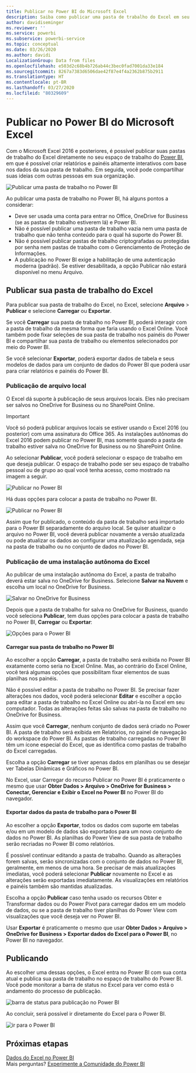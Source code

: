 ```yaml
---
title: Publicar no Power BI do Microsoft Excel
description: Saiba como publicar uma pasta de trabalho do Excel em seu site do Power BI.
author: davidiseminger
ms.reviewer: ''
ms.service: powerbi
ms.subservice: powerbi-service
ms.topic: conceptual
ms.date: 03/26/2020
ms.author: davidi
LocalizationGroup: Data from files
ms.openlocfilehash: e503d2c68b4b726ab44c3bec0fad7001da33e184
ms.sourcegitcommit: 8267a7383d6506dae42f87e4f4a2362b875b2911
ms.translationtype: HT
ms.contentlocale: pt-BR
ms.lasthandoff: 03/27/2020
ms.locfileid: "80329609"
---
```

# <a name="publish-to-power-bi-from-microsoft-excel"></a>Publicar no Power BI do Microsoft Excel
Com o Microsoft Excel 2016 e posteriores, é possível publicar suas pastas de trabalho do Excel diretamente no seu espaço de trabalho do [Power BI](https://powerbi.microsoft.com), em que é possível criar relatórios e painéis altamente interativos com base nos dados da sua pasta de trabalho. Em seguida, você pode compartilhar suas ideias com outras pessoas em sua organização.

![Publicar uma pasta de trabalho no Power BI](media/service-publish-from-excel/pbi_uploadexport2.png)

Ao publicar uma pasta de trabalho no Power BI, há alguns pontos a considerar:

* Deve ser usada uma conta para entrar no Office, OneDrive for Business (se as pastas de trabalho estiverem lá) e Power BI.
* Não é possível publicar uma pasta de trabalho vazia nem uma pasta de trabalho que não tenha conteúdo para o qual há suporte do Power BI.
* Não é possível publicar pastas de trabalho criptografadas ou protegidas por senha nem pastas de trabalho com o Gerenciamento de Proteção de Informações.
* A publicação no Power BI exige a habilitação de uma autenticação moderna (padrão). Se estiver desabilitada, a opção Publicar não estará disponível no menu Arquivo.

## <a name="publish-your-excel-workbook"></a>Publicar sua pasta de trabalho do Excel
Para publicar sua pasta de trabalho do Excel, no Excel, selecione **Arquivo** > **Publicar** e selecione **Carregar** ou **Exportar**.

Se você **Carregar** sua pasta de trabalho no Power BI, poderá interagir com a pasta de trabalho da mesma forma que faria usando o Excel Online. Você também pode fixar seleções de sua pasta de trabalho nos painéis do Power BI e compartilhar sua pasta de trabalho ou elementos selecionados por meio do Power BI.

Se você selecionar **Exportar**, poderá exportar dados de tabela e seus modelos de dados para um conjunto de dados do Power BI que poderá usar para criar relatórios e painéis do Power BI.

### <a name="local-file-publishing"></a>Publicação de arquivo local
O Excel dá suporte à publicação de seus arquivos locais. Eles não precisam ser salvos no OneDrive for Business ou no SharePoint Online.

> [!IMPORTANT]
> Você só poderá publicar arquivos locais se estiver usando o Excel 2016 (ou posterior) com uma assinatura do Office 365. As instalações autônomas do Excel 2016 podem publicar no Power BI, mas somente quando a pasta de trabalho estiver salva no OneDrive for Business ou no SharePoint Online.
> 

Ao selecionar **Publicar**, você poderá selecionar o espaço de trabalho em que deseja publicar. O espaço de trabalho pode ser seu espaço de trabalho pessoal ou de grupo ao qual você tenha acesso, como mostrado na imagem a seguir.

![Publicar no Power BI](media/service-publish-from-excel/pbi_choose_workspace.png)

Há duas opções para colocar a pasta de trabalho no Power BI.

![Publicar no Power BI](media/service-publish-from-excel/pbi_uploadexport3.png)

Assim que for publicado, o conteúdo da pasta de trabalho será importado para o Power BI separadamente do arquivo local. Se quiser atualizar o arquivo no Power BI, você deverá publicar novamente a versão atualizada ou pode atualizar os dados ao configurar uma atualização agendada, seja na pasta de trabalho ou no conjunto de dados no Power BI.

### <a name="publishing-from-a-standalone-excel-installation"></a>Publicação de uma instalação autônoma do Excel
Ao publicar de uma instalação autônoma do Excel, a pasta de trabalho deverá estar salva no OneDrive for Business. Selecione **Salvar na Nuvem** e escolha um local no OneDrive for Business.

![Salvar no OneDrive for Business](media/service-publish-from-excel/pbi_savetoonedrive2.png)

Depois que a pasta de trabalho for salva no OneDrive for Business, quando você seleciona **Publicar**, tem duas opções para colocar a pasta de trabalho no Power BI, **Carregar** ou **Exportar**:

![Opções para o Power BI](media/service-publish-from-excel/pbi_uploadexport2.png)

#### <a name="upload-your-workbook-to-power-bi"></a>Carregar sua pasta de trabalho no Power BI
Ao escolher a opção **Carregar**, a pasta de trabalho será exibida no Power BI exatamente como seria no Excel Online. Mas, ao contrário do Excel Online, você terá algumas opções que possibilitam fixar elementos de suas planilhas nos painéis.

Não é possível editar a pasta de trabalho no Power BI. Se precisar fazer alterações nos dados, você poderá selecionar **Editar** e escolher a opção para editar a pasta de trabalho no Excel Online ou abri-la no Excel em seu computador. Todas as alterações feitas são salvas na pasta de trabalho no OneDrive for Business.

Assim que você **Carregar**, nenhum conjunto de dados será criado no Power BI. A pasta de trabalho será exibida em Relatórios, no painel de navegação do workspace do Power BI. As pastas de trabalho carregadas no Power BI têm um ícone especial do Excel, que as identifica como pastas de trabalho do Excel carregadas.

Escolha a opção **Carregar** se tiver apenas dados em planilhas ou se desejar ver Tabelas Dinâmicas e Gráficos no Power BI.

No Excel, usar Carregar do recurso Publicar no Power BI é praticamente o mesmo que usar **Obter Dados > Arquivo > OneDrive for Business > Conectar, Gerenciar e Exibir o Excel no Power BI** no Power BI do navegador.

#### <a name="export-workbook-data-to-power-bi"></a>Exportar dados da pasta de trabalho para o Power BI
Ao escolher a opção **Exportar**, todos os dados com suporte em tabelas e/ou em um modelo de dados são exportados para um novo conjunto de dados no Power BI. As planilhas do Power View de sua pasta de trabalho serão recriadas no Power BI como relatórios.

É possível continuar editando a pasta de trabalho. Quando as alterações forem salvas, serão sincronizadas com o conjunto de dados no Power BI, geralmente, em menos de uma hora. Se precisar de mais atualizações imediatas, você poderá selecionar **Publicar** novamente no Excel e as alterações serão exportadas imediatamente. As visualizações em relatórios e painéis também são mantidas atualizadas.

Escolha a opção **Publicar** caso tenha usado os recursos Obter e Transformar dados ou do Power Pivot para carregar dados em um modelo de dados, ou se a pasta de trabalho tiver planilhas do Power View com visualizações que você deseja ver no Power BI.

Usar **Exportar** é praticamente o mesmo que usar **Obter Dados > Arquivo > OneDrive for Business > Exportar dados do Excel para o Power BI**, no Power BI no navegador.

## <a name="publishing"></a>Publicando
Ao escolher uma dessas opções, o Excel entra no Power BI com sua conta atual e publica sua pasta de trabalho no espaço de trabalho do Power BI. Você pode monitorar a barra de status no Excel para ver como está o andamento do processo de publicação.

![barra de status para publicação no Power BI](media/service-publish-from-excel/pbi_publishingstatus.png)

Ao concluir, será possível ir diretamente do Excel para o Power BI.

![ir para o Power BI](media/service-publish-from-excel/pbi_gotopbi.png)

## <a name="next-steps"></a>Próximas etapas
[Dados do Excel no Power BI](service-excel-workbook-files.md)  
Mais perguntas? [Experimente a Comunidade do Power BI](https://community.powerbi.com/)

